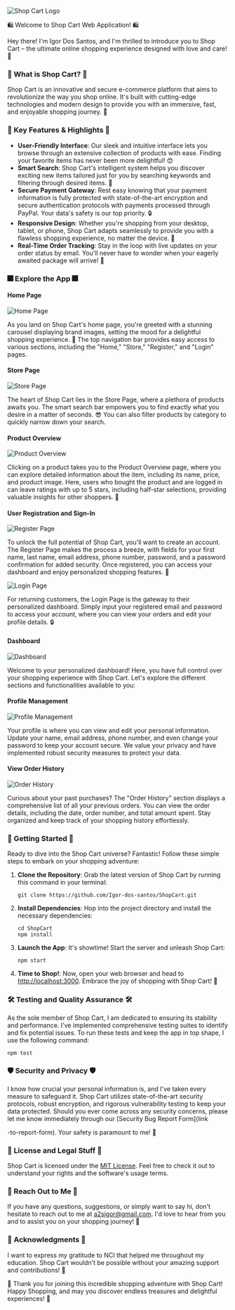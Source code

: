    ![Shop Cart Logo](./static/images/logoTransparent.png)

🛍️ Welcome to Shop Cart Web Application! 🛍️

Hey there! I'm Igor Dos Santos, and I'm thrilled to introduce you to Shop Cart – the ultimate online shopping experience designed with love and care! 🎉

### 🌟 What is Shop Cart? 🌟

Shop Cart is an innovative and secure e-commerce platform that aims to revolutionize the way you shop online. It's built with cutting-edge technologies and modern design to provide you with an immersive, fast, and enjoyable shopping journey. 🚀

### 🛒 Key Features & Highlights 🛒

- **User-Friendly Interface**: Our sleek and intuitive interface lets you browse through an extensive collection of products with ease. Finding your favorite items has never been more delightful! 😍
- **Smart Search**: Shop Cart's intelligent system helps you discover exciting new items tailored just for you by searching keywords and filtering through desired items. 🎁
- **Secure Payment Gateway**: Rest easy knowing that your payment information is fully protected with state-of-the-art encryption and secure authentication protocols with payments processed through PayPal. Your data's safety is our top priority. 🔒
- **Responsive Design**: Whether you're shopping from your desktop, tablet, or phone, Shop Cart adapts seamlessly to provide you with a flawless shopping experience, no matter the device. 📱
- **Real-Time Order Tracking**: Stay in the loop with live updates on your order status by email. You'll never have to wonder when your eagerly awaited package will arrive! 🚚

### 🎆 Explore the App 🎆

#### Home Page

![Home Page](./screenshots/home-page.png)

As you land on Shop Cart's home page, you're greeted with a stunning carousel displaying brand images, setting the mood for a delightful shopping experience. 🌠 The top navigation bar provides easy access to various sections, including the "Home," "Store," "Register," and "Login" pages.

#### Store Page

![Store Page](./screenshots/store-page.png)

The heart of Shop Cart lies in the Store Page, where a plethora of products awaits you. The smart search bar empowers you to find exactly what you desire in a matter of seconds. 😎 You can also filter products by category to quickly narrow down your search.

#### Product Overview

![Product Overview](./screenshots/product-overview.png)

Clicking on a product takes you to the Product Overview page, where you can explore detailed information about the item, including its name, price, and product image. Here, users who bought the product and are logged in can leave ratings with up to 5 stars, including half-star selections, providing valuable insights for other shoppers. 🌟

#### User Registration and Sign-In

![Register Page](./screenshots/register-page.png)

To unlock the full potential of Shop Cart, you'll want to create an account. The Register Page makes the process a breeze, with fields for your first name, last name, email address, phone number, password, and a password confirmation for added security. Once registered, you can access your dashboard and enjoy personalized shopping features. 🎉

![Login Page](./screenshots/login-page.png)

For returning customers, the Login Page is the gateway to their personalized dashboard. Simply input your registered email and password to access your account, where you can view your orders and edit your profile details. 🔒


#### Dashboard

![Dashboard](./screenshots/dasboard-view.png)

Welcome to your personalized dashboard! Here, you have full control over your shopping experience with Shop Cart. Let's explore the different sections and functionalities available to you:

#### Profile Management

![Profile Management](./screenshots/profile-management.png)

Your profile is where you can view and edit your personal information. Update your name, email address, phone number, and even change your password to keep your account secure. We value your privacy and have implemented robust security measures to protect your data.

#### View Order History

![Order History](./screenshots/order-history.png)

Curious about your past purchases? The "Order History" section displays a comprehensive list of all your previous orders. You can view the order details, including the date, order number, and total amount spent. Stay organized and keep track of your shopping history effortlessly.


### 🚀 Getting Started 🚀

Ready to dive into the Shop Cart universe? Fantastic! Follow these simple steps to embark on your shopping adventure:

1. **Clone the Repository**: Grab the latest version of Shop Cart by running this command in your terminal:
   ```
   git clone https://github.com/Igor-dos-santos/ShopCart.git
   ```

2. **Install Dependencies**: Hop into the project directory and install the necessary dependencies:
   ```
   cd ShopCart
   npm install
   ```

3. **Launch the App**: It's showtime! Start the server and unleash Shop Cart:
   ```
   npm start
   ```

4. **Time to Shop!**: Now, open your web browser and head to [http://localhost:3000](http://localhost:3000). Embrace the joy of shopping with Shop Cart! 🎈

### 🛠️ Testing and Quality Assurance 🛠️

As the sole member of Shop Cart, I am dedicated to ensuring its stability and performance. I've implemented comprehensive testing suites to identify and fix potential issues. To run these tests and keep the app in top shape, I use the following command:
```
npm test
```

### 🛡️ Security and Privacy 🛡️

I know how crucial your personal information is, and I've taken every measure to safeguard it. Shop Cart utilizes state-of-the-art security protocols, robust encryption, and rigorous vulnerability testing to keep your data protected. Should you ever come across any security concerns, please let me know immediately through our [Security Bug Report Form](link

-to-report-form). Your safety is paramount to me! 🔐

### 📝 License and Legal Stuff 📝

Shop Cart is licensed under the [MIT License]([link-to-license-file](https://github.com/Igor-dos-santos/ShopCart/blob/second/LICENSE)). Feel free to check it out to understand your rights and the software's usage terms.

### 📧 Reach Out to Me 📧

If you have any questions, suggestions, or simply want to say hi, don't hesitate to reach out to me at [a2sigor@gmail.com](mailto:a2sigor@gmail.com). I'd love to hear from you and to assist you on your shopping journey! 💌

### 🙏 Acknowledgments 🙏

I want to express my gratitude to NCI that helped me throughout my education. Shop Cart wouldn't be possible without your amazing support and contributions! 🤗

🎉 Thank you for joining this incredible shopping adventure with Shop Cart! Happy Shopping, and may you discover endless treasures and delightful experiences! 🎉
